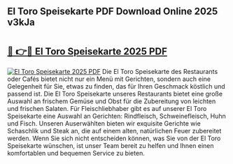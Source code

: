 ## El Toro Speisekarte PDF Download Online 2025 v3kJa

# <h2><a href="http://gc7bln.nevu.top/?p=El+Toro+Speisekarte">🔗 👉🔴 El Toro Speisekarte 2025 PDF</a></h2>

[![El Toro Speisekarte 2025 PDF](https://i.imgur.com/dBaPXMq.png)](http://gc7bln.nevu.top/?p=El+Toro+Speisekarte)
Die El Toro Speisekarte des Restaurants oder Cafés bietet nicht nur ein Menü mit Gerichten, sondern auch eine Gelegenheit für Sie, etwas zu finden, das für Ihren Geschmack köstlich und passend ist. Die El Toro Speisekarte unseres Restaurants bietet eine große Auswahl an frischem Gemüse und Obst für die Zubereitung von leichten und frischen Salaten. Für Fleischliebhaber gibt es auf unserer El Toro Speisekarte eine Auswahl an Gerichten: Rindfleisch, Schweinefleisch, Huhn und Fisch. Unseren Auserwählten bieten wir exquisite Gerichte wie Schaschlik und Steak an, die auf einem alten, natürlichen Feuer zubereitet werden. Wenn Sie sich nicht entscheiden können, was Sie von der El Toro Speisekarte wünschen, ist unser Team bereit zu helfen und Ihnen einen komfortablen und bequemen Service zu bieten.
